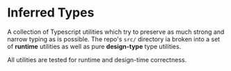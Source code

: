 # Inferred Types

A collection of Typescript utilities which try to preserve as much strong and narrow typing as is possible. The repo's `src/` directory ia broken into a set of **runtime** utilities as well as pure **design-type** type utilities.

All utilities are tested for runtime and design-time correctness.
